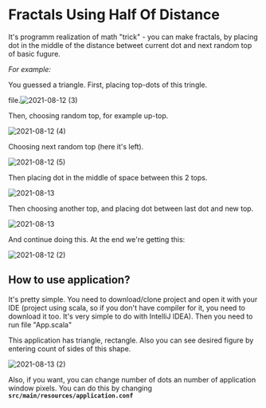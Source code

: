 # Fractals Using Half Of Distance

It's programm realization of math "trick" - you can make fractals, by placing dot in the middle of the distance betweet current dot and next random top of basic fugure.

*For example:*

You guessed a triangle. 
First, placing top-dots of this tringle.

file.![2021-08-12 (3)](https://user-images.githubusercontent.com/64104994/129270745-d63f70ea-195e-46da-af75-e585357e1b69.png)

Then, choosing random top, for example up-top.

![2021-08-12 (4)](https://user-images.githubusercontent.com/64104994/129270844-97802c34-1f27-4458-b399-fe0d6f76c2ba.png)

Choosing next random top (here it's left).

![2021-08-12 (5)](https://user-images.githubusercontent.com/64104994/129270979-92156914-2025-41f9-a0f1-c010b7d6b73f.png)

Then placing dot in the middle of space between this 2 tops.

![2021-08-13](https://user-images.githubusercontent.com/64104994/129271238-274fe14a-43ee-4f80-94ca-646e52ec57a4.png)

Then choosing another top, and placing dot between last dot and new top.

![2021-08-13](https://user-images.githubusercontent.com/64104994/129271300-0358a6de-09c0-4ee3-b0c7-503066235df8.png)

And continue doing this. At the end we're getting this:

![2021-08-12 (2)](https://user-images.githubusercontent.com/64104994/129271278-e655dad7-c338-455c-888f-11fbee4d483f.png)

## How to use application?
It's pretty simple. You need to download/clone project and open it with your IDE (project using scala, so if you don't have compiler for it, you need to download it too. It's very simple to do with IntelliJ IDEA).
Then you need to run file "App.scala"

This application has triangle, rectangle. Also you can see desired figure by entering count of sides of this shape.

![2021-08-13 (2)](https://user-images.githubusercontent.com/64104994/129271385-549966df-e87d-4841-90c4-2d6f6a43bd15.png)

Also, if you want, you can change number of dots an number of  application window pixels. You can do this by changing **`src/main/resources/application.conf`** 
